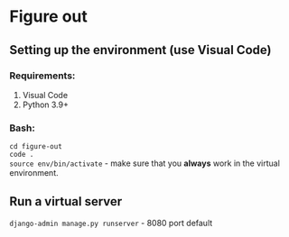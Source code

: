 # Figure out

## Setting up the environment (use Visual Code)
### Requirements:
1. Visual Code 
2. Python 3.9+

### Bash:
`cd figure-out`  
`code .`  
`source env/bin/activate` - make sure that you **always** work in the virtual environment.  

## Run a virtual server
`django-admin manage.py runserver` - 8080 port default  
